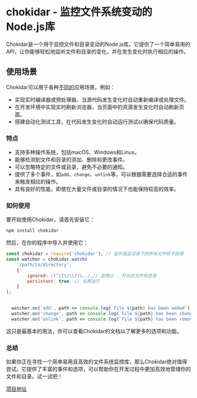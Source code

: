 # chokidar - 监控文件系统变动的Node.js库

Chokidar是一个用于监控文件和目录变动的Node.js库。它提供了一个简单易用的API，让你能够轻松地监听文件和目录的变化，并在发生变化时执行相应的操作。

## 使用场景

Chokidar可以用于各种[不同的](https://so.csdn.net/so/search?q=%E4%B8%8D%E5%90%8C%E7%9A%84&spm=1001.2101.3001.7020)应用场景。例如：

- 实现实时编译器或预处理器，当源代码发生变化时自动重新编译或处理文件。
- 在开发环境中实现实时刷新浏览器，当页面中的资源发生变化时自动刷新页面。
- 搭建自动化测试工具，在代码发生变化时自动运行测试以确保代码质量。

### 特点

- 支持多种操作系统，包括macOS、Windows和Linux。
- 能够检测到文件和目录的添加、删除和更改事件。
- 可以忽略特定的文件或目录，避免不必要的通知。
- 提供了多个事件，如`add`、`change`、`unlink`等，可以根据需要选择合适的事件来触发相应的操作。
- 具有良好的性能，即使在大量文件或目录的情况下也能保持较高的效率。

### 如何使用

要开始使用Chokidar，请首先安装它：

```sql
npm install chokidar
```

然后，在你的程序中导入并使用它：

```javascript
const chokidar = require('chokidar'); // 监听指定目录下的所有文件和子目录
const watcher = chokidar.watch(
    '/path/to/directory',
    { 
        ignored: /(^|[\/\\])\../,// 忽略以 . 开头的文件和目录 
        persistent: true  // 长期运行
    }
); 

 
  watcher.on('add', path => console.log(`File ${path} has been added`));
  watcher.on('change', path => console.log(`File ${path} has been changed`));
  watcher.on('unlink', path => console.log(`File ${path} has been removed`));
```

这只是最基本的用法，你可以查看Chokidar的文档以了解更多的选项和功能。

### 总结

如果你正在寻找一个简单易用且高效的文件系统监控库，那么Chokidar绝对值得尝试。它提供了丰富的事件和选项，可以帮助你在开发过程中更加高效地管理你的文件和目录。试一试吧！

[项目地址](https://gitcode.com/gh_mirrors/ch/chokidar/?utm_source=artical_gitcode&index=bottom&type=card&webUrl "chokidar")
